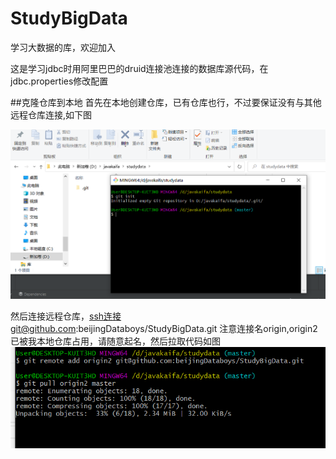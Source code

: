 # StudyBigData
学习大数据的库，欢迎加入

这是学习jdbc时用阿里巴巴的druid连接池连接的数据库源代码，在jdbc.properties修改配置

##克隆仓库到本地
首先在本地创建仓库，已有仓库也行，不过要保证没有与其他远程仓库连接,如下图

![image](https://github.com/beijingDataboys/StudyBigData/blob/master/image/Snipaste_2023-04-20_21-00-41.png)

然后连接远程仓库，ssh连接git@github.com:beijingDataboys/StudyBigData.git  注意连接名origin,origin2已被我本地仓库占用，请随意起名，然后拉取代码如图
![image](https://github.com/beijingDataboys/StudyBigData/blob/master/image/Snipaste_2023-04-20_21-13-23.png)
